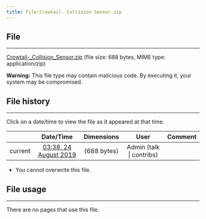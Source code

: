 ```yaml
---
title: File:Crowtail- Collision Sensor.zip
---
```


## File
--------

[Crowtail-_Collision_Sensor.zip](https://wiki.elecrow.com/images/9/96/Crowtail-_Collision_Sensor.zip) (file size: 688 bytes, MIME type: application/zip)

**Warning:** This file type may contain malicious code. By executing it, your system may be compromised.

## File history
--------

Click on a date/time to view the file as it appeared at that time.

|         |                          Date/Time                           | Dimensions  |                             User                             | Comment |
| :-----: | :----------------------------------------------------------: | :---------: | :----------------------------------------------------------: | :-----: |
| current | [03:38, 24 August 2019](https://wiki.elecrow.com/images/9/96/Crowtail-_Collision_Sensor.zip) | (688 bytes) | Admin (talk \| contribs) |         |

- You cannot overwrite this file.

## File usage
--------

There are no pages that use this file.